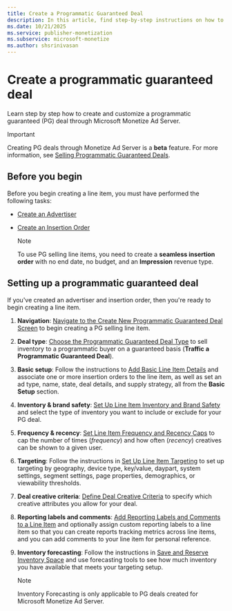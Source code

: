 ```yaml
---
title: Create a Programmatic Guaranteed Deal
description: In this article, find step-by-step instructions on how to create and customize a programmatic guaranteed deal.
ms.date: 10/21/2025
ms.service: publisher-monetization
ms.subservice: microsoft-monetize
ms.author: shsrinivasan
---
```


# Create a programmatic guaranteed deal

Learn step by step how to create and customize a programmatic guaranteed (PG) deal through Microsoft Monetize Ad Server.

> [!IMPORTANT]
> Creating PG deals through Monetize Ad Server is a **beta** feature. For more information, see [Selling Programmatic Guaranteed Deals](programmatic-guaranteed-selling-line-items.md).

## Before you begin

Before you begin creating a line item, you must have performed the following tasks:

- [Create an Advertiser](create-an-advertiser.md)
- [Create an Insertion Order](create-an-insertion-order.md)
  
    > [!NOTE]
    > To use PG selling line items, you need to create a **seamless insertion order** with no end date, no budget, and an **Impression** revenue type.

## Setting up a programmatic guaranteed deal

If you've created an advertiser and insertion order, then you're ready to begin creating a line item.

1. **Navigation**: [Navigate to the Create New Programmatic Guaranteed Deal Screen](navigate-to-the-create-a-new-deal-line-item-screen-monetize.md) to begin creating a PG selling line item.

1. **Deal type**: [Choose the Programmatic Guaranteed Deal Type](choose-the-programmatic-guaranteed-deal-type.md) to sell inventory to a programmatic buyer on a guaranteed basis (**Traffic a Programmatic Guaranteed Deal**).

1. **Basic setup**: Follow the instructions to [Add Basic Line Item Details](add-basic-line-item-details.md) and associate one or more insertion orders to the line item, as well as set an ad type, name, state, deal details, and supply strategy, all from the **Basic Setup** section.

1. **Inventory & brand safety**: [Set Up Line Item Inventory and Brand Safety](set-up-line-item-inventory-and-brand-safety-pgli-monetize.md) and select the type of inventory you want to include or exclude for your PG deal.

1. **Frequency & recency**: [Set Line Item Frequency and Recency Caps](set-line-item-frequency-and-recency-caps.md) to cap the number of times (*frequency*) and how often (*recency*) creatives can be shown to a given user.

1. **Targeting**: Follow the instructions in [Set Up Line Item Targeting](programmatic-guaranteed-selling-line-item-targeting.md) to set up targeting by geography, device type, key/value, daypart, system settings, segment settings, page properties, demographics, or viewability thresholds.

1. **Deal creative criteria**: [Define Deal Creative Criteria](define-deal-creative-criteria.md) to specify which creative attributes you allow for your deal.

1. **Reporting labels and comments**: [Add Reporting Labels and Comments to a Line Item](add-reporting-labels-and-comments-to-a-line-item.md) and optionally assign custom reporting labels to a line item so that you can create reports tracking metrics across line items, and you can add comments to your line item for personal reference.

1. **Inventory forecasting**: Follow the instructions in [Save and Reserve Inventory Space](inventory-forecasting.md) and use forecasting tools to see how much inventory you have available that meets your targeting setup.

    > [!NOTE]
    > Inventory Forecasting is only applicable to PG deals created for Microsoft Monetize Ad Server.
